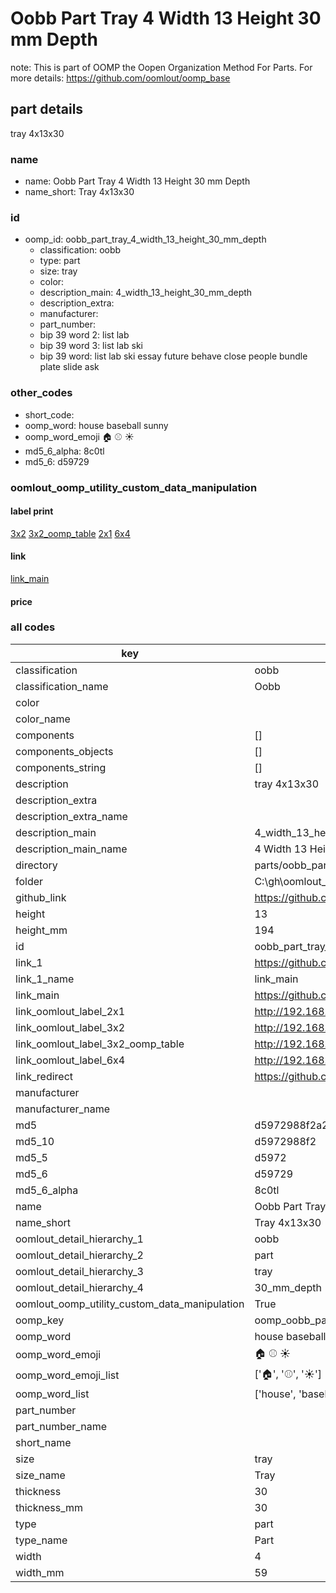 # Oobb Part Tray 4 Width 13 Height 30 mm Depth  

note: This is part of OOMP the Oopen Organization Method For Parts. For more details: https://github.com/oomlout/oomp_base

##  part details
  



tray 4x13x30



### name
* name: Oobb Part Tray 4 Width 13 Height 30 mm Depth
* name_short: Tray 4x13x30 
### id
* oomp_id: oobb_part_tray_4_width_13_height_30_mm_depth
  * classification: oobb
  * type: part
  * size: tray
  * color: 
  * description_main: 4_width_13_height_30_mm_depth
  * description_extra: 
  * manufacturer: 
  * part_number: 
  * bip 39 word 2: list lab
  * bip 39 word 3: list lab ski
  * bip 39 word: list lab ski essay future behave close people bundle plate slide ask

### other_codes
* short_code: 
* oomp_word: house baseball sunny
* oomp_word_emoji :house: :baseball: :sunny:
* md5_6_alpha: 8c0tl
* md5_6: d59729






### oomlout_oomp_utility_custom_data_manipulation
#### label print
[3x2](http://192.168.1.245:1112/?label=oomp%208c0tl)
[3x2_oomp_table](http://192.168.1.108:1112/?label=oomp%208c0tl)
[2x1](http://192.168.1.242:1112/?label=oomp%208c0tl)
[6x4](http://192.168.1.55:1112/?label=oomp%208c0tl)    

#### link

[link_main](https://github.com/oomlout/oomlout_oobb_version_4_generated_parts/tree/main/navigation_oomp/oobb/part/tray/4_width_13_height_30_mm_depth/part)                              

#### price







### all codes 
| key | value |  
| --- | --- |  
| classification | oobb |  
| classification_name | Oobb |  
| color |  |  
| color_name |  |  
| components | [] |  
| components_objects | [] |  
| components_string | [] |  
| description | tray 4x13x30 |  
| description_extra |  |  
| description_extra_name |  |  
| description_main | 4_width_13_height_30_mm_depth |  
| description_main_name | 4 Width 13 Height 30 mm Depth |  
| directory | parts/oobb_part_tray_4_width_13_height_30_mm_depth |  
| folder | C:\gh\oomlout_oobb_version_4_generated_parts\parts\oobb_part_tray_4_width_13_height_30_mm_depth |  
| github_link | https://github.com/oomlout/oomlout_oomp_part_src/tree/main/parts/oobb_part_tray_4_width_13_height_30_mm_depth |  
| height | 13 |  
| height_mm | 194 |  
| id | oobb_part_tray_4_width_13_height_30_mm_depth |  
| link_1 | https://github.com/oomlout/oomlout_oobb_version_4_generated_parts/tree/main/navigation_oomp/oobb/part/tray/4_width_13_height_30_mm_depth/part |  
| link_1_name | link_main |  
| link_main | https://github.com/oomlout/oomlout_oobb_version_4_generated_parts/tree/main/navigation_oomp/oobb/part/tray/4_width_13_height_30_mm_depth/part |  
| link_oomlout_label_2x1 | http://192.168.1.242:1112/?label=oomp%208c0tl |  
| link_oomlout_label_3x2 | http://192.168.1.245:1112/?label=oomp%208c0tl |  
| link_oomlout_label_3x2_oomp_table | http://192.168.1.108:1112/?label=oomp%208c0tl |  
| link_oomlout_label_6x4 | http://192.168.1.55:1112/?label=oomp%208c0tl |  
| link_redirect | https://github.com/oomlout/oomlout_oobb_version_4_generated_parts/tree/main/parts/oobb_tray_04_13_30 |  
| manufacturer |  |  
| manufacturer_name |  |  
| md5 | d5972988f2a2c57451af44d3949f0413 |  
| md5_10 | d5972988f2 |  
| md5_5 | d5972 |  
| md5_6 | d59729 |  
| md5_6_alpha | 8c0tl |  
| name | Oobb Part Tray 4 Width 13 Height 30 mm Depth |  
| name_short | Tray 4x13x30  |  
| oomlout_detail_hierarchy_1 | oobb |  
| oomlout_detail_hierarchy_2 | part |  
| oomlout_detail_hierarchy_3 | tray |  
| oomlout_detail_hierarchy_4 | 30_mm_depth |  
| oomlout_oomp_utility_custom_data_manipulation | True |  
| oomp_key | oomp_oobb_part_tray_4_width_13_height_30_mm_depth |  
| oomp_word | house baseball sunny |  
| oomp_word_emoji | :house: :baseball: :sunny: |  
| oomp_word_emoji_list | [':house:', ':baseball:', ':sunny:'] |  
| oomp_word_list | ['house', 'baseball', 'sunny'] |  
| part_number |  |  
| part_number_name |  |  
| short_name |  |  
| size | tray |  
| size_name | Tray |  
| thickness | 30 |  
| thickness_mm | 30 |  
| type | part |  
| type_name | Part |  
| width | 4 |  
| width_mm | 59 |  
